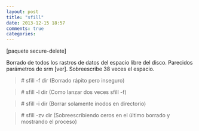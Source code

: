 ```yaml
---
layout: post
title: "sfill"
date: 2013-12-15 18:57
comments: true
categories: 
---
```

[paquete secure-delete]

Borrado de todos los rastros de datos del espacio libre del disco. Parecidos parámetros de srm [ver]. Sobreescribe 38 veces el espacio.

>\# sfill -f dir (Borrado rápito pero inseguro)

>\# sfill -l dir (Como lanzar dos veces sfill -f)

>\# sfill -i dir (Borrar solamente inodos en directorio)

>\# sfill -zv dir (Sobreescribiendo ceros en el último borrado y mostrando el proceso)

